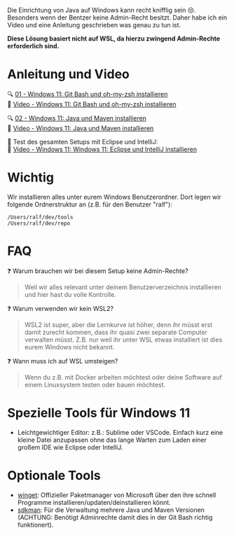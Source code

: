 Die Einrichtung von Java auf Windows kann recht knifflig sein :unamused:. Besonders wenn der Bentzer keine Admin-Recht besitzt.
Daher habe ich ein Video und eine Anleitung geschrieben was genau zu tun ist.

**Diese Lösung basiert nicht auf WSL, da hierzu zwingend Admin-Rechte erforderlich sind.**

# Anleitung und Video
:mag: [01 - Windows 11: Git Bash und oh-my-zsh installieren](Step_1_Git_and_Console.md) <br/>
:movie_camera: [Video - Windows 11: Git Bash und oh-my-zsh installieren](https://youtu.be/aqukKyAES7o)

:mag: [02 - Windows 11: Java und Maven installieren](Step_2_Java_und_Maven.md) <br/>
:movie_camera: [Video - Windows 11: Java und Maven installieren](https://youtu.be/g1GmP9uFuMw)

:checkered_flag: Test des gesamten Setups mit Eclipse und IntelliJ: <br/>
:movie_camera: [Video - Windows 11: Windows 11: Eclipse und IntelliJ installieren](https://youtu.be/p-0A3OI62Ik)

# Wichtig
Wir installieren alles unter eurem Windows Benutzerordner. Dort legen wir folgende Ordnerstruktur an (z.B. für den Benutzer "ralf"):
```
/Users/ralf/dev/tools
/Users/ralf/dev/repo
```
# FAQ
:question: Warum brauchen wir bei diesem Setup keine Admin-Rechte?

> Weil wir alles relevant unter deinem Benutzerverzeichnis installieren und hier hast du volle Kontrolle.

:question: Warum verwenden wir kein WSL2?

> WSL2 ist super, aber die Lernkurve ist höher, denn ihr müsst erst damit zurecht kommen, dass ihr quasi zwei separate Computer verwalten müsst. Z.B. nur weil ihr unter WSL etwas installiert ist dies eurem Windows nicht bekannt.

:question: Wann muss ich auf WSL umsteigen?

> Wenn du z.B. mit Docker arbeiten möchtest oder deine Software auf einem Linuxsystem testen oder bauen möchtest.

# Spezielle Tools für Windows 11
- Leichtgewichtiger Editor: z.B.: Sublime oder VSCode. Einfach kurz eine kleine Datei anzupassen ohne das lange Warten zum Laden einer großem IDE wie Eclipse oder IntelliJ.

# Optionale Tools
- [winget](https://winget.run/): Offizieller Paketmanager von Microsoft über den ihre schnell Programme installieren/updaten/deinstallieren könnt.
- [sdkman](https://sdkman.io/install/): Für die Verwaltung mehrere Java und Maven Versionen (ACHTUNG: Benötigt Adminrechte damit dies in der Git Bash richtig funktionert).

